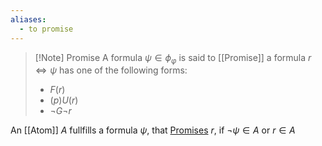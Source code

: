 ```yaml
---
aliases:
  - to promise
---
```



>[!Note] Promise
>A formula $\psi \in \phi_\varphi$ is said to [[Promise]] a formula $r \iff \psi$ has one of the following forms:
>- $F(r)$
>- $(p)U(r)$
>- $\neg G \neg r$

 An [[Atom]] $A$ fullfills a formula $\psi$, that [Promises](Promise.md) $r$, if $\neg \psi \in A$ or $r \in A$